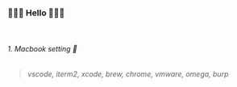 ### 🌱🌱🌱 Hello 🌱🌱🌱 
<br/>

###### 1. Macbook setting 🌱
> ###### vscode, iterm2, xcode, brew, chrome, vmware, omega, burp


  
<!---
soovwv/soovwv is a ✨ special ✨ repository because its `README.md` (this file) appears on your GitHub profile.
You can click the Preview link to take a look at your changes.
--->
